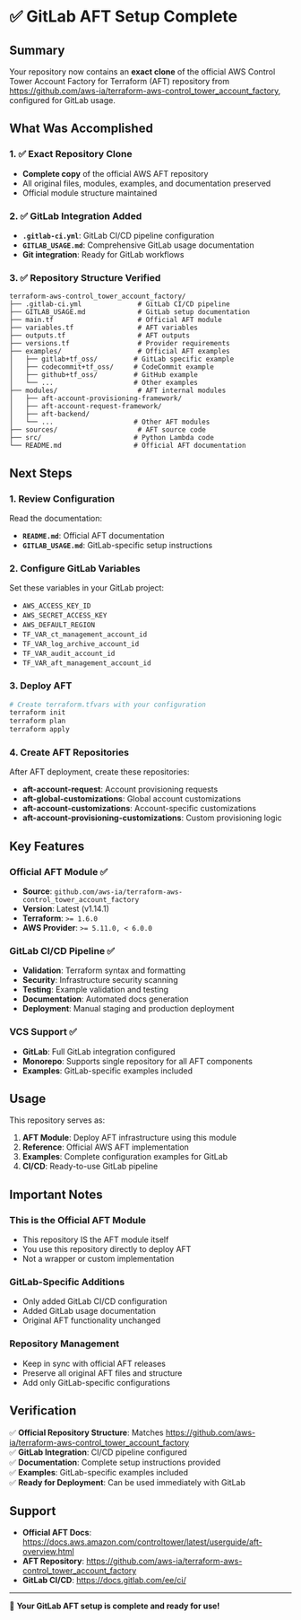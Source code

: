 # ✅ GitLab AFT Setup Complete

## Summary

Your repository now contains an **exact clone** of the official AWS Control Tower Account Factory for Terraform (AFT) repository from https://github.com/aws-ia/terraform-aws-control_tower_account_factory, configured for GitLab usage.

## What Was Accomplished

### 1. ✅ Exact Repository Clone
- **Complete copy** of the official AWS AFT repository
- All original files, modules, examples, and documentation preserved
- Official module structure maintained

### 2. ✅ GitLab Integration Added
- **`.gitlab-ci.yml`**: GitLab CI/CD pipeline configuration
- **`GITLAB_USAGE.md`**: Comprehensive GitLab usage documentation
- **Git integration**: Ready for GitLab workflows

### 3. ✅ Repository Structure Verified

```
terraform-aws-control_tower_account_factory/
├── .gitlab-ci.yml              # GitLab CI/CD pipeline
├── GITLAB_USAGE.md             # GitLab setup documentation
├── main.tf                     # Official AFT module
├── variables.tf                # AFT variables
├── outputs.tf                  # AFT outputs
├── versions.tf                 # Provider requirements
├── examples/                   # Official AFT examples
│   ├── gitlab+tf_oss/         # GitLab specific example
│   ├── codecommit+tf_oss/     # CodeCommit example
│   ├── github+tf_oss/         # GitHub example
│   └── ...                    # Other examples
├── modules/                    # AFT internal modules
│   ├── aft-account-provisioning-framework/
│   ├── aft-account-request-framework/
│   ├── aft-backend/
│   └── ...                    # Other AFT modules
├── sources/                    # AFT source code
├── src/                       # Python Lambda code
└── README.md                  # Official AFT documentation
```

## Next Steps

### 1. Review Configuration
Read the documentation:
- **`README.md`**: Official AFT documentation
- **`GITLAB_USAGE.md`**: GitLab-specific setup instructions

### 2. Configure GitLab Variables
Set these variables in your GitLab project:
- `AWS_ACCESS_KEY_ID`
- `AWS_SECRET_ACCESS_KEY` 
- `AWS_DEFAULT_REGION`
- `TF_VAR_ct_management_account_id`
- `TF_VAR_log_archive_account_id`
- `TF_VAR_audit_account_id`
- `TF_VAR_aft_management_account_id`

### 3. Deploy AFT
```bash
# Create terraform.tfvars with your configuration
terraform init
terraform plan
terraform apply
```

### 4. Create AFT Repositories
After AFT deployment, create these repositories:
- **aft-account-request**: Account provisioning requests
- **aft-global-customizations**: Global account customizations
- **aft-account-customizations**: Account-specific customizations
- **aft-account-provisioning-customizations**: Custom provisioning logic

## Key Features

### Official AFT Module ✅
- **Source**: `github.com/aws-ia/terraform-aws-control_tower_account_factory`
- **Version**: Latest (v1.14.1)
- **Terraform**: `>= 1.6.0`
- **AWS Provider**: `>= 5.11.0, < 6.0.0`

### GitLab CI/CD Pipeline ✅
- **Validation**: Terraform syntax and formatting
- **Security**: Infrastructure security scanning
- **Testing**: Example validation and testing
- **Documentation**: Automated docs generation
- **Deployment**: Manual staging and production deployment

### VCS Support ✅
- **GitLab**: Full GitLab integration configured
- **Monorepo**: Supports single repository for all AFT components
- **Examples**: GitLab-specific examples included

## Usage

This repository serves as:

1. **AFT Module**: Deploy AFT infrastructure using this module
2. **Reference**: Official AWS AFT implementation
3. **Examples**: Complete configuration examples for GitLab
4. **CI/CD**: Ready-to-use GitLab pipeline

## Important Notes

### This is the Official AFT Module
- This repository IS the AFT module itself
- You use this repository directly to deploy AFT
- Not a wrapper or custom implementation

### GitLab-Specific Additions
- Only added GitLab CI/CD configuration
- Added GitLab usage documentation
- Original AFT functionality unchanged

### Repository Management
- Keep in sync with official AFT releases
- Preserve all original AFT files and structure
- Add only GitLab-specific configurations

## Verification

✅ **Official Repository Structure**: Matches https://github.com/aws-ia/terraform-aws-control_tower_account_factory  
✅ **GitLab Integration**: CI/CD pipeline configured  
✅ **Documentation**: Complete setup instructions provided  
✅ **Examples**: GitLab-specific examples included  
✅ **Ready for Deployment**: Can be used immediately with GitLab  

## Support

- **Official AFT Docs**: https://docs.aws.amazon.com/controltower/latest/userguide/aft-overview.html
- **AFT Repository**: https://github.com/aws-ia/terraform-aws-control_tower_account_factory
- **GitLab CI/CD**: https://docs.gitlab.com/ee/ci/

---

🎉 **Your GitLab AFT setup is complete and ready for use!** 